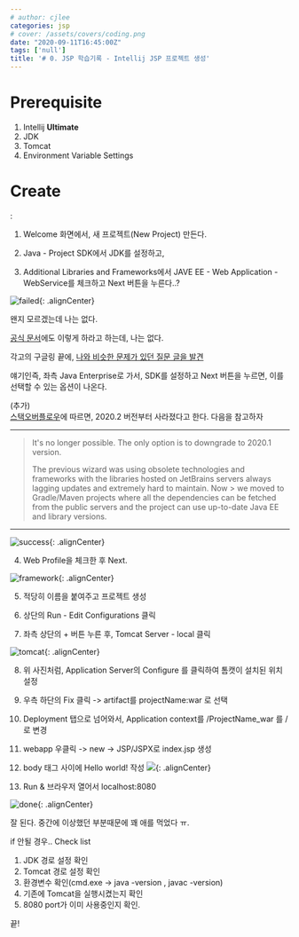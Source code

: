 ```yaml
---
# author: cjlee
categories: jsp
# cover: /assets/covers/coding.png
date: "2020-09-11T16:45:00Z"
tags: ['null']
title: '# 0. JSP 학습기록 - Intellij JSP 프로젝트 생성'
---
```


# Prerequisite
1. Intellij **Ultimate**
2. JDK
3. Tomcat
4. Environment Variable Settings

# Create
:

1) Welcome 화면에서, 새 프로젝트(New Project) 만든다.  
   
2) Java - Project SDK에서 JDK를 설정하고,

3) Additional Libraries and Frameworks에서 JAVE EE - Web Application - WebService를 체크하고 Next 버튼을 누른다..?


![failed](/assets/images/2020-09-11-16-47-45_2020-09-11-jsp_project_with_intellij.md.png){: .alignCenter}

왠지 모르겠는데 나는 없다.

[공식 문서](https://www.jetbrains.com/help/idea/preparing-to-develop-a-web-service.html)에도 이렇게 하라고 하는데, 나는 없다.

각고의 구글링 끝에, [나와 비슷한 문제가 있던 질문 글을 발견](https://intellij-support.jetbrains.com/hc/en-us/community/posts/360009485660-No-Java-EE-tab-in-New-Project-)

얘기인즉, 좌측 Java Enterprise로 가서, SDK를 설정하고 Next 버튼을 누르면, 이를 선택할 수 있는 옵션이 나온다.

(추가)  
[스택오버플로우](https://stackoverflow.com/questions/63606475/how-to-create-a-new-java-ee-project-in-intellij-2020-2-without-gradle-or-maven/63606566#63606566)에 따르면, 2020.2 버전부터 사라졌다고 한다. 다음을 참고하자

---

> It's no longer possible. The only option is to downgrade to 2020.1 version.
> 
> The previous wizard was using obsolete technologies and frameworks with the libraries hosted on JetBrains servers always lagging updates and extremely hard to maintain. Now > we moved to Gradle/Maven projects where all the dependencies can be fetched from the public servers and the project can use up-to-date Java EE and library versions.

___


![success](/assets/images/2020-09-11-16-49-58_2020-09-11-jsp_project_with_intellij.md.png){: .alignCenter}

4) Web Profile을 체크한 후 Next.


![framework](/assets/images/2020-09-11-16-52-27_2020-09-11-jsp_project_with_intellij.md.png){: .alignCenter}

5) 적당히 이름을 붙여주고 프로젝트 생성

6) 상단의 Run - Edit Configurations 클릭

7) 좌측 상단의 + 버튼 누른 후, Tomcat Server - local 클릭

![tomcat](/assets/images/2020-09-11-16-58-01_2020-09-11-jsp_project_with_intellij.md.png){: .alignCenter}

8) 위 사진처럼, Application Server의 Configure 를 클릭하여 톰캣이 설치된 위치 설정
   
9) 우측 하단의 Fix 클릭 -> artifact를 projectName:war 로 선택

10) Deployment 탭으로 넘어와서, Application context를 /ProjectName_war 를 /로 변경

11) webapp 우클릭 -> new -> JSP/JSPX로 index.jsp 생성
    
12) body 태그 사이에 Hello world! 작성
![](/assets/images/2020-09-11-17-05-16_2020-09-11-jsp_project_with_intellij.md.png){: .alignCenter}

13) Run & 브라우저 열어서 localhost:8080

![done](/assets/images/2020-09-11-17-04-17_2020-09-11-jsp_project_with_intellij.md.png){: .alignCenter}

잘 된다. 중간에 이상했던 부분때문에 꽤 애를 먹었다 ㅠ.

if 안될 경우.. Check list
1. JDK 경로 설정 확인
2. Tomcat 경로 설정 확인
3. 환경변수 확인(cmd.exe -> java -version , javac -version)
4. 기존에 Tomcat을 실행시켰는지 확인
5. 8080 port가 이미 사용중인지 확인.

끝!